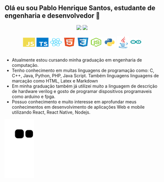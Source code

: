 ## Olá eu sou Pablo Henrique Santos, estudante de engenharia e desenvolvedor 👋
<div align="center">
  <a href="https://github.com/pablohsgc"></a>
  <img height="180em" src="https://github-readme-stats.vercel.app/api?username=pablohsgc&show_icons=true&theme=dracula&include_all_commits=true&count_private=true"/>
  <img height="180em" src="https://github-readme-stats.vercel.app/api/top-langs/?username=pablohsgc&layout=compact&langs_count=7&theme=dracula"/>
</div>
  
<div style="display: inline_block;" align="center"><br>
  <img align="center" alt="Pablo-Js" height="30" width="40" src="https://raw.githubusercontent.com/devicons/devicon/master/icons/javascript/javascript-plain.svg">
  <img align="center" alt="Pablo-Ts" height="30" width="40" src="https://raw.githubusercontent.com/devicons/devicon/master/icons/typescript/typescript-plain.svg">
  <img align="center" alt="Pablo-React" height="30" width="40" src="https://raw.githubusercontent.com/devicons/devicon/master/icons/react/react-original.svg">
  <img align="center" alt="Pablo-HTML" height="30" width="40" src="https://raw.githubusercontent.com/devicons/devicon/master/icons/html5/html5-original.svg">
  <img align="center" alt="Pablo-CSS" height="30" width="40" src="https://raw.githubusercontent.com/devicons/devicon/master/icons/css3/css3-original.svg">
  <img align="center" alt="Pablo-CSS" height="30" width="40" src="https://github.com/devicons/devicon/blob/master/icons/nodejs/nodejs-plain.svg">
  <img align="center" alt="Pablo-Python" height="30" width="40" src="https://raw.githubusercontent.com/devicons/devicon/master/icons/python/python-original.svg">
  <img align="center" alt="Pablo-Javaeight="30" width="40" src="https://github.com/devicons/devicon/blob/master/icons/java/java-original.svg">
  <img align="center" alt="Pablo-Arduino" height="25" width="35" src="https://github.com/devicons/devicon/blob/master/icons/arduino/arduino-original.svg">
</div>


  ##
  
- Atualmente estou cursando minha graduação em engenharia de computação.
- Tenho conhecimento em muitas linguagens de programação como: C, C++, Java, Python, PHP, Java Script. Também linguagens linguagens de marcação como HTML, Latex e Markdown
- Em minha graduação também já utilizei muito a linguagem de descrição de hardware verilog e gosto de programar dispositivos programaveis como arduino e fpga.
- Possuo conhecimento e muito interesse em aprofundar meus conhecimentos em desenvolvimento de aplicações Web e mobile utilizando React, React Native, Nodejs. 

![Snake animation](https://github.com/rafaballerini/rafaballerini/blob/output/github-contribution-grid-snake.svg)
